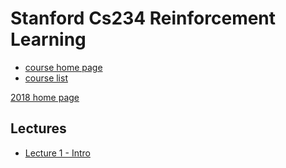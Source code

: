 # Stanford Cs234 Reinforcement Learning 

- [course home page](http://web.stanford.edu/class/cs234/index.html)
- [course list](http://onlinehub.stanford.edu/cs234)

[2018 home page](http://web.stanford.edu/class/cs234/CS234Win2018/index.html)

## Lectures 

- [Lecture 1 - Intro](https://www.youtube.com/watch?v=FgzM3zpZ55o)

